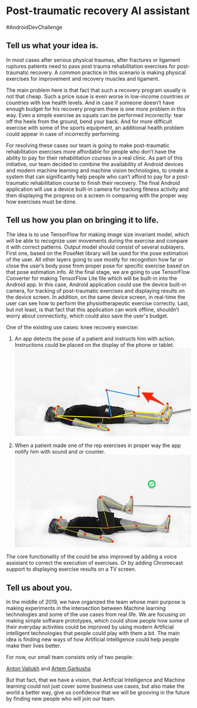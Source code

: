 # Post-traumatic recovery AI assistant
#AndroidDevChallenge
## Tell us what your idea is.

In most cases after serious physical traumas, after fractures or ligament ruptures patients need to pass post trauma rehabilitation exercises for post-traumatic recovery. A common practice in this scenario is making physical exercises for improvement and recovery muscles and ligament. 

The main problem here is that fact that such a recovery program usually is not that cheap. Such a price issue is even worse in low-income countries or countries with low health levels. And in case if someone doesn’t have enough budget for his recovery program there is one more problem in this way. Even a simple exercise as squats can be performed incorrectly: tear off the heels from the ground, bend your back. And for more difficult exercise with some of the sports equipment, an additional health problem could appear in case of incorrectly performing.

For resolving these cases our team is going to make post-traumatic rehabilitation exercises more affordable for people who don’t have the ability to pay for their rehabilitation courses in a real clinic. As part of this initiative, our team decided to combine the availability of Android devices and modern machine learning and machine vision technologies, to create a system that can significantly help people who can’t afford to pay for a post-traumatic rehabilitation course to finish their recovery. The final Android application will use a device built-in camera for tracking fitness activity and then displaying the progress on a screen in comparing with the proper way how exercises must be done.

## Tell us how you plan on bringing it to life. 

The idea is to use TensorFlow for making image size invariant model, which will be able to recognize user movements during the exercise and compare it with correct patterns. Output model should consist of several sublayers. First one, based on the PoseNet library will be used for the pose estimation of the user. All other layers going to use mostly for recognition how far or close the user’s body pose from proper pose for specific exercise based on that pose estimation info. At the final stage, we are going to use TensorFlow Converter for making TensorFlow Lite file which will be built-in into the Android app. In this case, Android application could use the device built-in camera, for tracking of post-traumatic exercises and displaying results on the device screen. In addition, on the same device screen, in real-time the user can see how to perform the physiotherapeutic exercise correctly. Last, but not least, is that fact that this application can work offline, shouldn’t worry about connectivity, which could also save the user's budget. 


One of the existing use cases: knee recovery exercise:

1. An app detects the pose of a patient and instructs him with action. Instructions could be placed on the display of the phone or tablet.
![](assets/recovery_1.jpg)

2. When a patient made one of the rep exercises in proper way the app notify him with sound and or counter.
![](assets/recovery_2.jpg)

The core functionality of the could be also improved by adding a voice assistant to correct the execution of exercises. Or by adding Chromecast support to displaying exercise results on a TV screen.

## Tell us about you.

In the middle of 2019, we have organized the team whose main purpose is making experiments in the intersection between Machine learning technologies and some of the use cases from real life. We are focusing on making simple software prototypes, which could show people how some of their everyday activities could be improved by using modern Artificial intelligent technologies that people could play with them a bit. The main idea is finding new ways of how Artificial intelligence could help people make their lives better. 

For now, our small team consists only of two people:

[Anton Valiukh](https://ua.linkedin.com/in/valiuh) and [Artem Garkusha](https://nl.linkedin.com/in/artemgarkusha)

But that fact, that we have a vision, that Artificial Intelligence and Machine learning could not just cover some business use cases, but also make the world a better way, give us confidence that we will be grooving in the future by finding new people who will join our team. 
